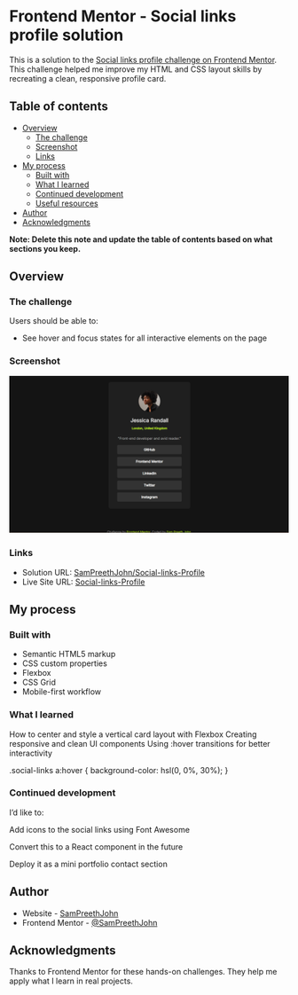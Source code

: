 # Frontend Mentor - Social links profile solution

This is a solution to the [Social links profile challenge on Frontend Mentor](https://www.frontendmentor.io/challenges/social-links-profile-UG32l9m6dQ). This challenge helped me improve my HTML and CSS layout skills by recreating a clean, responsive profile card.

## Table of contents

- [Overview](#overview)
  - [The challenge](#the-challenge)
  - [Screenshot](#screenshot)
  - [Links](#links)
- [My process](#my-process)
  - [Built with](#built-with)
  - [What I learned](#what-i-learned)
  - [Continued development](#continued-development)
  - [Useful resources](#useful-resources)
- [Author](#author)
- [Acknowledgments](#acknowledgments)

**Note: Delete this note and update the table of contents based on what sections you keep.**

## Overview

### The challenge

Users should be able to:

- See hover and focus states for all interactive elements on the page

### Screenshot

![](/social-links-profile-main/Social-links-profile.png)

### Links

- Solution URL: [SamPreethJohn/Social-links-Profile](https://github.com/SamPreethJohn/Social-links-Profile)
- Live Site URL: [Social-links-Profile](https://sampreethjohn.github.io/Social-links-Profile/)

## My process

### Built with

- Semantic HTML5 markup
- CSS custom properties
- Flexbox
- CSS Grid
- Mobile-first workflow

### What I learned

How to center and style a vertical card layout with Flexbox
Creating responsive and clean UI components
Using :hover transitions for better interactivity

.social-links a:hover {
  background-color: hsl(0, 0%, 30%);
}


### Continued development

I’d like to:

Add icons to the social links using Font Awesome

Convert this to a React component in the future

Deploy it as a mini portfolio contact section


## Author

- Website - [SamPreethJohn](https://github.com/SamPreethJohn)
- Frontend Mentor - [@SamPreethJohn](https://www.frontendmentor.io/profile/SamPreethJohn)


## Acknowledgments

Thanks to Frontend Mentor for these hands-on challenges. They help me apply what I learn in real projects.